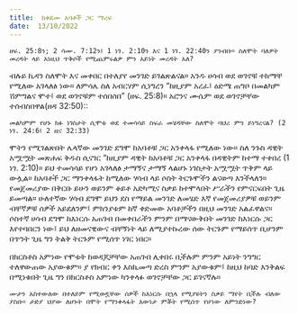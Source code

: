 ```yaml
---
title:  ከቀደሙ አባቶች ጋር ማረፍ
date:  13/10/2022
---
```


`ዘፍ. 25:8ን; 2 ሳሙ. 7:12ን፤ 1 ነገ. 2:10ን እና 1 ነገ. 22:40ን ያንብቡ። ስለሞት ባለዎት መረዳት ላይ እነዚህ ጥቅሶች የሚጨምሩልዎ ምን አይነት መረዳት አለ?`

ብሉይ ኪዳን ስለሞት እና መቀበር በተለያየ መንገድ ይገልጽልናል። አንዱ ሀሳብ ወደ ወገኖቹ ተከማቸ የሚለው አገላለፅ ነው። ለምሳሌ ስለ አብርሃም ሲነግረን “ከዚያም አረፈ፤ ዕድሜ ጠግቦ በመልካም ሽምግልና ሞተ፤ ወደ ወገኖቹም ተሰበሰበ” (ዘፍ. 25:8)። አሮንና ሙሴም ወደ ወገኖቻቸው ተሰብስበዋል(ዘዳ 32:50)::

`መልካምም የሆኑ ክፉ ነገስታት ሲሞቱ ወደ ተመሳሳይ ስፍራ መሄዳቸው ስለሞት ባህሪ ምን ይነግረናል? (2 ነገ. 24:6፤ 2 ዜና 32:33)`

ሞትን የሚገልጽበት ሌላኛው መንገድ ደግሞ ከአባቶቹ ጋር አንቀላፋ የሚለው ነው። ስለ ንጉስ ዳዊት አሟሟት መጽሐፍ ቅዱስ ሲናገር “ከዚያም ዳዊት ከአባቶቹ ጋር አንቀላፋ በዳዊትም ከተማ ተቀበረ (1 ነገ. 2:10)። ይህ ተመሳሳይ  የሆነ አገላለፅ ታማኝና ታማኝ ላልሆኑ ነገስታት አሟሟት ጥቅም ላይ ውሏል። ከአባቶች ጋር ማንቀላፋት ከሚለው ሃሳብ ላይ ሶስት ትርጉሞችን ልናወጣ እንችላለን። የመጀመሪያው በቅርቡ ይሁን ወይንም ቆይቶ አድካሚና ስቃይ ከተሞላበት ሥራችን የምናርፍበት ጊዜ ይመጣል። ሁለተኛው ሃሳብ ደግሞ ይህን ደስ የማይል መንገድ ለመሄድ እኛ የመጀመሪያዎቹ ወይንም ብቸኛዎቹ ሰዎች አይደለንም፤ ምክንያቱም ከኛ ቀድመው አባቶቻችን በዚህ መንገድ አልፈዋልና። ሶስተኛ ሀሳብ ደግሞ ከእነርሱ አጠገብ በመቀበራችን ምንም በማናውቅበት መንገድ ከእነርሱ ጋር እየተባበርን ነው፤ ይህ ለዘመናዊውና ብቸኝነት ላይ ለሚያተኩረው ሰው ትርጉም የማይሰጥ ቢሆንም በጥንት ጊዜ ግን ትልቅ ትርጉም የሚሰጥ ነገር ነበር።

በክርስቶስ አምነው የሞቱት ከወዳጆቻቸው አጠገብ ሊቀበሩ ቢችሉም ምንም አይነት ንግግር ተለዋውጠው አያውቁም። ያ የክብር ቀን እስኪመጣ ድረስ ምንም አያውቁም፤ ከዚህ ከባድ እንቅልፍ በሚነቁበት ጊዜ ግን በክርስቶስ አምነው ካንቀላፉ ወገኖቻቸው ጋር ይገናኛሉ።

`ሙታን አስተውለው በተለይም የሚወዷቸው ሰዎች ከእነርሱ በኋላ የሚያዩትን ስቃይ ማየት ቢችሉ ብለው ያስቡ። ታድያ ህያው ለሆኑት በሞት የማንቀላፋት እውነታ ምቾት የሚሰጥ የሆነው ለምንድነው?`